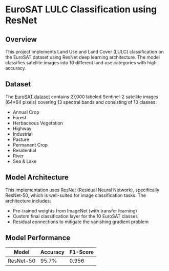 # EuroSAT LULC Classification using ResNet

## Overview

This project implements Land Use and Land Cover (LULC) classification on the EuroSAT dataset using ResNet deep learning architecture. The model classifies satellite images into 10 different land use categories with high accuracy.

## Dataset

The [EuroSAT dataset](https://github.com/phelber/EuroSAT) contains 27,000 labeled Sentinel-2 satellite images (64×64 pixels) covering 13 spectral bands and consisting of 10 classes:

- Annual Crop
- Forest
- Herbaceous Vegetation
- Highway
- Industrial
- Pasture
- Permanent Crop
- Residential
- River
- Sea & Lake

## Model Architecture

This implementation uses ResNet (Residual Neural Network), specifically ResNet-50, which is well-suited for image classification tasks. The architecture includes:

- Pre-trained weights from ImageNet (with transfer learning)
- Custom final classification layer for the 10 EuroSAT classes
- Residual connections to mitigate the vanishing gradient problem


## Model Performance

| Model     | Accuracy | F1-Score |
|-----------|----------|----------|
| ResNet-50 | 95.7%    | 0.956    |
